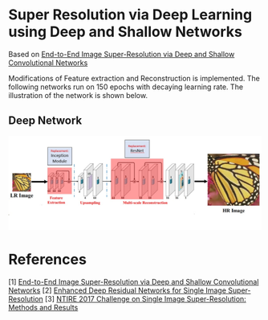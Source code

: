# Super Resolution via Deep Learning using Deep and Shallow Networks
Based on [End-to-End Image Super-Resolution via Deep and Shallow Convolutional Networks](https://arxiv.org/abs/1607.07680)

Modifications of Feature extraction and Reconstruction is implemented. The following networks run on 150 epochs with decaying learning rate. The illustration of the network is shown below.

## Deep Network
![](images/deep_network.jpg)

# References
[1] [End-to-End Image Super-Resolution via Deep and Shallow Convolutional Networks](https://arxiv.org/abs/1607.07680)
[2] [Enhanced Deep Residual Networks for Single Image Super-Resolution](https://arxiv.org/abs/1707.02921)
[3] [NTIRE 2017 Challenge on Single Image Super-Resolution: Methods and Results](http://personal.ie.cuhk.edu.hk/~ccloy/files/cvprw_2017_ntire.pdf)

